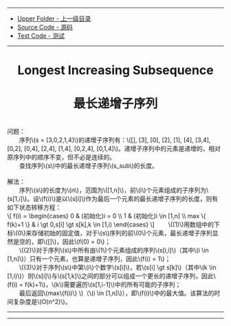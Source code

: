 --------
* [Upper Folder - 上一级目录](../../)
* [Source Code - 源码](https://github.com/zhaochenyou/Way-to-Algorithm/blob/master/src/DynamicProgramming/LinearDP/LongestIncreasingSubsequence.hpp)
* [Test Code - 测试](https://github.com/zhaochenyou/Way-to-Algorithm/blob/master/src/DynamicProgramming/LinearDP/LongestIncreasingSubsequence.cpp)

--------

<div>
<h1 align="center">Longest Increasing Subsequence </h1>
<h1 align="center">最长递增子序列 </h1>
<br>
问题： <br>
&emsp;&emsp;序列\(s = [3,0,2,1,4]\)的递增子序列有：\([], [3], [0], [2], [1], [4], [3,4], [0,2], [0,4], [2,4], [1,4], [0,2,4], [0,1,4]\)。递增子序列中的元素是递增的，相对原序列中的顺序不变，但不必是连续的。 <br>
&emsp;&emsp;查找序列\(s\)中的最长递增子序列\(s_sub\)的长度。 <br>
<br>
解法： <br>
&emsp;&emsp;序列\(s\)的长度为\(n\)，范围为\([1,n]\)，前\(i\)个元素组成的子序列为\(s[1,i]\)。设\(f(i)\)是以\(s[i]\)作为最后一个元素的最长递增子序列的长度，则有如下状态转移方程： <br>
\[
f(i) =
\begin{cases}
0 & (初始化)i = 0 \\
1 & (初始化)i \in [1,n] \\
max \{ f(k)+1 \} & i \gt 0,s[i] \gt s[k],k \in [1,i)
\end{cases}
\]
&emsp;&emsp;\((1)\)用数组中的下标\(0\)来存储初始的固定值，对于\(s\)序列的前\(0\)个元素，最长递增子序列显然是空的，即\([]\)，因此\(f(0) = 0\)； <br>
&emsp;&emsp;\((2)\)对于序列\(s\)中所有由\(1\)个元素组成的序列\(s[i,i]\)（其中\(i \in [1,n]\)）只有一个元素，也算是递增子序列，因此\(f(i) = 1\)； <br>
&emsp;&emsp;\((3)\)对于序列\(s\)中第\(i\)个数字\(s[i]\)，若\(s[i] \gt s[k]\)（其中\(k \in [1,i)\)）则\(s[i]\)与\(s[1,k]\)之间的部分可以组成一个更长的递增子序列，因此\(f(i) = f(k)+1\)，\(k\)需要遍历\(s[1,i-1]\)中的所有可能的子序列； <br>
&emsp;&emsp;最后返回\(max⁡\{f(i)\} \)（\(i \in [1,n]\)），即\(f(i)\)中的最大值。该算法的时间复杂度是\(O(n^2)\)。 <br>
</div>

--------
--------
